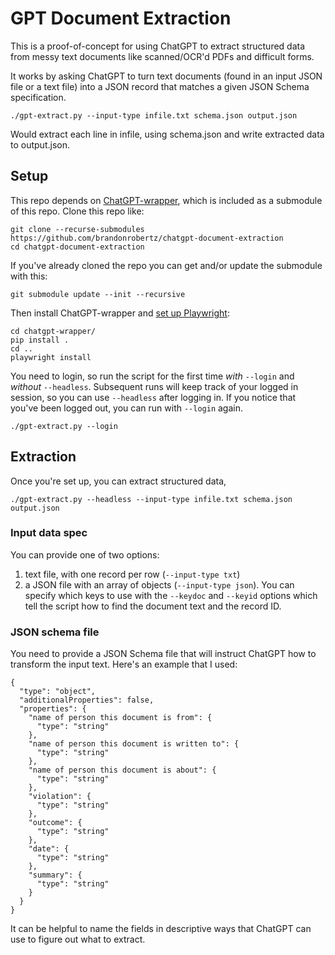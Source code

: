 # GPT Document Extraction

This is a proof-of-concept for using ChatGPT to extract structured data from messy text documents like scanned/OCR'd PDFs and difficult forms.

It works by asking ChatGPT to turn text documents (found in an input JSON file or a text file) into a JSON record that matches a given JSON Schema specification.

```
./gpt-extract.py --input-type infile.txt schema.json output.json
```

Would extract each line in infile, using schema.json and write extracted data to output.json.

## Setup

This repo depends on [ChatGPT-wrapper][wrapper-main], which is included as a submodule of this repo. Clone this repo like:

```
git clone --recurse-submodules https://github.com/brandonrobertz/chatgpt-document-extraction
cd chatgpt-document-extraction
```

If you've already cloned the repo you can get and/or update the submodule with this:

```
git submodule update --init --recursive
```

Then install ChatGPT-wrapper and [set up Playwright][playwright-setup]:

```
cd chatgpt-wrapper/
pip install .
cd ..
playwright install
```

You need to login, so run the script for the first time *with* `--login` and *without* `--headless`. Subsequent runs will keep track of your logged in session, so you can use `--headless` after logging in. If you notice that you've been logged out, you can run with `--login` again.

```
./gpt-extract.py --login
```

## Extraction

Once you're set up, you can extract structured data, 

```
./gpt-extract.py --headless --input-type infile.txt schema.json output.json
```

### Input data spec

You can provide one of two options:

1. text file, with one record per row (`--input-type txt`)
2. a JSON file with an array of objects (`--input-type json`). You can specify which keys to use with the `--keydoc` and `--keyid` options which tell the script how to find the document text and the record ID.

### JSON schema file

You need to provide a JSON Schema file that will instruct ChatGPT how to transform the input text. Here's an example that I used:

```
{
  "type": "object",
  "additionalProperties": false,
  "properties": {
    "name of person this document is from": {
      "type": "string"
    },
    "name of person this document is written to": {
      "type": "string"
    },
    "name of person this document is about": {
      "type": "string"
    },
    "violation": {
      "type": "string"
    },
    "outcome": {
      "type": "string"
    },
    "date": {
      "type": "string"
    },
    "summary": {
      "type": "string"
    }
  }
}
```

It can be helpful to name the fields in descriptive ways that ChatGPT can use to figure out what to extract.


[wrapper-main]: https://github.com/mmabrouk/chatgpt-wrapper
    "ChatGPT Wrapper - upstream version"

[playwright-setup]: https://playwright.dev/python/docs/library
    "Playwright - Getting Started"
